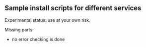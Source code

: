 ## Sample install scripts for different services

Experimental status: use at your own risk.

Missing parts:
* no error checking is done
